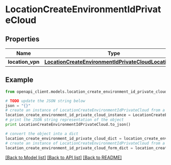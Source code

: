 # LocationCreateEnvironmentIdPrivateCloud


## Properties
Name | Type | Description | Notes
------------ | ------------- | ------------- | -------------
**location_vpn** | [**LocationCreateEnvironmentIdPrivateCloudLocationVPN**](LocationCreateEnvironmentIdPrivateCloudLocationVPN.md) |  | [optional] 

## Example

```python
from openapi_client.models.location_create_environment_id_private_cloud import LocationCreateEnvironmentIdPrivateCloud

# TODO update the JSON string below
json = "{}"
# create an instance of LocationCreateEnvironmentIdPrivateCloud from a JSON string
location_create_environment_id_private_cloud_instance = LocationCreateEnvironmentIdPrivateCloud.from_json(json)
# print the JSON string representation of the object
print LocationCreateEnvironmentIdPrivateCloud.to_json()

# convert the object into a dict
location_create_environment_id_private_cloud_dict = location_create_environment_id_private_cloud_instance.to_dict()
# create an instance of LocationCreateEnvironmentIdPrivateCloud from a dict
location_create_environment_id_private_cloud_form_dict = location_create_environment_id_private_cloud.from_dict(location_create_environment_id_private_cloud_dict)
```
[[Back to Model list]](../README.md#documentation-for-models) [[Back to API list]](../README.md#documentation-for-api-endpoints) [[Back to README]](../README.md)


